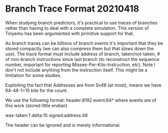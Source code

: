 # Branch Trace Format  20210418

When studying branch predictors, it's practical to use traces of
branches rather than having to deal with a complete simulation.  This
version of Tinyemu has been argumented with primitive support for
that.

As branch traces can be billions of branch events it's important that
they be stored compactly (we can also compress them but that slows
down the use).  The trace format must include address of branch,
taken/not-taken, # of non-branch instructions since last branch (to
reconstruct the sequence number, important for reporting
Misses-Per-Kilo-Instruction, etc).  Note I don't not include anything
from the instruction itself.  This might be a limitation for some
studies.

Exploiting the fact that Addresses are from Sv48 (at most), means we
have 64-48-1=15 bits for the count. 

We use the following format: header:8192 event:64*
where events are of this work (stored little endian)

   was-taken:1 delta:15 signed:address:48

The header can be ignored and is merely informational.
